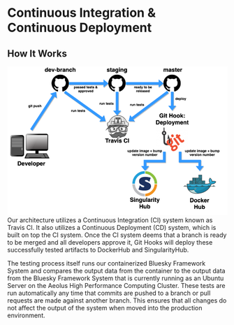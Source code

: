 # Continuous Integration & Continuous Deployment

## How It Works
![Image of Architecture](/docs/figs/architecture.png)
Our architecture utilizes a Continuous Integration (CI) system known as Travis CI. It also utilizes a Continuous Deployment (CD) system, which is built on top the CI system. Once the CI system deems that a branch is ready to be merged and all developers approve it, Git Hooks will deploy these successfully tested artifacts to DockerHub and SingularityHub.

The testing process itself runs our containerized Bluesky Framework System and compares the output data from the container to the output data from the Bluesky Framework System that is currently running as an Ubuntu Server on the Aeolus High Performance Computing Cluster. These tests are run automatically any time that commits are pushed to a branch or pull requests are made against another branch. This ensures that all changes do not affect the output of the system when moved into the production environment.
